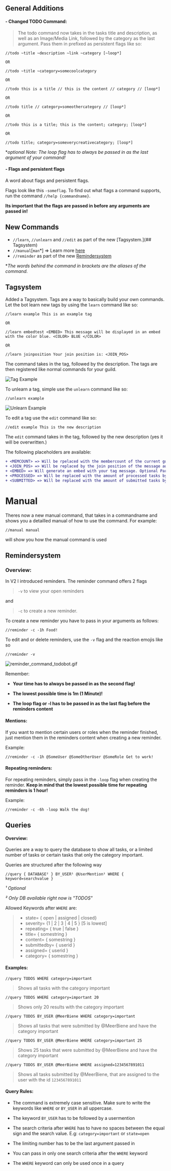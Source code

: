 ## General Additions

#### - Changed TODO Command:

> The todo command now takes in the tasks title and description, as well as an Image/Media Link, followed by the category as the last argument. Pass them in prefixed as persistent flags like so:

```
//todo ~title ~description ~link ~category [~loop*]

OR

//todo ~title ~category=somecoolcategory

OR

//todo this is a title // this is the content // category // [loop*]

OR

//todo title // category=someothercategory // [loop*]

OR

//todo this is a title; this is the content; category; [loop*]

OR

//todo title; category=someverycreativecategory; [loop*]
```

\*_optional_
_Note: The loop flag has to always be passed in as the last argument of your command!_

#### - Flags and persistent flags

A word about flags and persistent flags.

Flags look like this `-someflag`. To find out what flags a command supports, run the command `//help {commandname}`.

**Its important that the flags are passed in before any arguments are passed in!**

## New Commands

- `//learn`, `//unlearn` and `//edit` as part of the new [Tagsystem.](## Tagsystem)
- `//manual`[`man`*] => Learn more [here](#Manual)
- `//reminder` as part of the new [Remindersystem](##Remindersystem)

\*_The words behind the command in brackets are the aliases of the command._

## Tagsystem

Added a Tagsystem. Tags are a way to basically build your own commands. Let the bot learn new tags by using the `learn` command like so:

```
//learn example This is an example tag

OR

//learn embedtest <EMBED> This message will be displayed in an embed with the color blue. <COLOR> BLUE </COLOR>

OR

//learn joinposition Your join position is: <JOIN_POS>
```

The command takes in the tag, followed by the description. The tags are then registered like normal commands for your guild.

![Tag Example](https://cdn.discordapp.com/attachments/710020973746716694/754270430134796298/unknown.png)

To unlearn a tag, simple use the `unlearn` command like so:

```
//unlearn example
```

![Unlearn Example](https://cdn.discordapp.com/attachments/710020770369110038/754271780566204446/unknown.png)

To edit a tag use the `edit` command like so:

```
//edit example This is the new description
```

The `edit` command takes in the tag, followed by the new description (yes it will be overwritten.)

The following placeholders are available:

```diff
+ <MEMCOUNT> => Will be rpelaced with the membercount of the current guild
+ <JOIN_POS> => Will be replaced by the join position of the message author
+ <EMBED> => Will generate an embed with your tag message. Optional Parameters are <COLOR> BLUE </COLOR>, (make sure to include a space after the color tags) <IMG> img.todo-bot.xyz/bliDnJn </IMG>, <THUMB> img.todo-bot.xyz/bZLhbHl </THUMB>
+ <PROCESSED> => Will be replaced with the amount of processed tasks by the message author
+ <SUBMITTED> => Will be replaced with the amount of submitted tasks by the message author
```

# Manual

Theres now a new manual command, that takes in a commandname and shows you a detailled manual of how to use the command. For example:

```
//manual manual
```

will show you how the manual command is used

## Remindersystem

### Overview:

In V2 I introduced reminders. The reminder command offers 2 flags 

> `-v` to view your open reminders 

and 

> `-c` to create a new reminder. 

To create a new reminder you have to pass in your arguments as follows:

~~~
//reminder -c -1h Food! 
~~~

To edit and or delete reminders, use the `-v` flag and the reaction emojis like so

~~~
//reminder -v
~~~

![reminder_command_todobot.gif](https://cdn.discordapp.com/attachments/710020973746716694/757139558516391966/reminder_command_todobot.gif)

Remember: 

- **Your time has to always be passed in as the second flag!**

- **The lowest possible time is 1m (1 Minute)!**

- **The loop flag or -l has to be passed in as the last flag before the reminders content**



#### Mentions:

If you want to mention certain users or roles when the reminder finished, just mention them in the reminders content when creating a new reminder.

Example:

~~~
//reminder -c -1h @SomeUser @SomeOtherUser @SomeRole Get to work!
~~~

#### Repeating reminders:

For repeating reminders, simply pass in the `-loop` flag when creating the reminder. **Keep in mind that the lowest possible time for repeating reminders is 1 hour!**

Example:

~~~
//reminder -c -6h -loop Walk the dog!
~~~


## Queries

#### Overview:

Queries are a way to query the database to show all tasks, or a limited number of tasks or certain tasks that only the category important.


Queries are structured after the following way
```
//query { DATABASE² } BY_USER¹ @UserMention¹ WHERE { keyword=searchvalue }
```
*¹ Optional*

*² Only DB available right now is "TODOS"*



Allowed Keywords after `WHERE` are:

> - state= { open | assigned | closed}
> - severity= {1 | 2 | 3 | 4 | 5 } [5 is lowest]
> - repeating= { true | false }
> - title= { somestring }
> - content= { somestring }
> - submittedby= { userid }
> - assigned= { userid } 
> - category= { somestring }

#### Examples:

```
//query TODOS WHERE category=important
```

> Shows all tasks with the category important

```
//query TODOS WHERE category=important 20
```

> Shows only 20 results with the category important

```
//query TODOS BY_USER @MeerBiene WHERE category=important
```

> Shows all tasks that were submitted by @MeerBiene and have the category important

```
//query TODOS BY_USER @MeerBiene WHERE category=important 25
```

> Shows 25 tasks that were submitted by @MeerBiene and have the category important

```
//query TODOS BY_USER @MeerBiene WHERE assigned=1234567891011
```

> Shows all tasks submitted by @MeerBiene, that are assigned to the user with the id `1234567891011`

#### Query Rules:

- The command is extremely case sensitive. Make sure to write the keywords like `WHERE` or `BY_USER` in all uppercase.

- The keyword `BY_USER` has to be followed by a usermention

- The search criteria after `WHERE` has to have no spaces between the equal sign and the search value. E.g: `category=important` or `state=open`

- The limiting number has to be the last argument passed in

- You can pass in only one search criteria after the `WHERE` keyword

- The `WHERE` keyword can only be used once in a query

